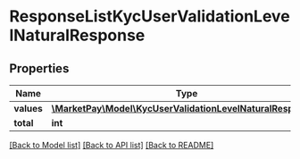 # ResponseListKycUserValidationLevelNaturalResponse

## Properties
Name | Type | Description | Notes
------------ | ------------- | ------------- | -------------
**values** | [**\MarketPay\Model\KycUserValidationLevelNaturalResponse[]**](KycUserValidationLevelNaturalResponse.md) |  | [optional] 
**total** | **int** |  | [optional] 

[[Back to Model list]](../README.md#documentation-for-models) [[Back to API list]](../README.md#documentation-for-api-endpoints) [[Back to README]](../README.md)


